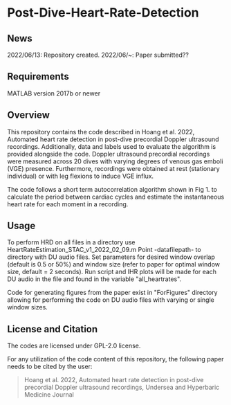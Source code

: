 # Post-Dive-Heart-Rate-Detection



News
------------

2022/06/13: Repository created.
2022/06/~: Paper submitted??

Requirements
------------
MATLAB version 2017b or newer

Overview
------------
This repository contains the code described in Hoang et al. 2022, Automated heart rate detection in post-dive precordial Doppler ultrasound recordings. Additionally, data and labels used to evaluate the algorithm is provided alongside the code. Doppler ultrasound precordial recordings were measured across 20 dives with varying degrees of venous gas emboli (VGE) presence. Furthermore, recordings were obtained at rest (stationary individual) or with leg flexions to induce VGE influx.

The code follows a short term autocorrelation algorithm shown in Fig 1. to calculate the period between cardiac cycles and estimate the instantaneous heart rate for each moment in a recording. 

Usage
------------
To perform HRD on all files in a directory use HeartRateEstimation_STAC_v1_2022_02_09.m
Point -datafilepath- to directory with DU audio files. Set parameters for desired window overlap (default is 0.5 or 50%) and window size (refer to paper for optimal window size, default = 2 seconds). Run script and IHR plots will be made for each DU audio in the file and found in the variable "all_heartrates". 

Code for generating figures from the paper exist in "ForFigures" directory allowing for performing the code on DU audio files with varying or single window sizes. 

License and Citation
------------
The codes are licensed under GPL-2.0 license.

For any utilization of the code content of this repository, the following paper needs to be cited by the user:

> Hoang et al. 2022, Automated heart rate detection in post-dive precordial Doppler ultrasound recordings, Undersea and Hyperbaric Medicine Journal
